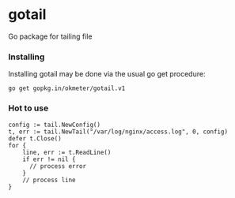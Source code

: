 # gotail
Go package for tailing file

### Installing 

Installing gotail may be done via the usual go get procedure:
```
go get gopkg.in/okmeter/gotail.v1
```

### Hot to use

```
config := tail.NewConfig()
t, err := tail.NewTail("/var/log/nginx/access.log", 0, config)
defer t.Close()
for {
	line, err := t.ReadLine()
	if err != nil {
	  // process error
	}
	// process line
}
```

